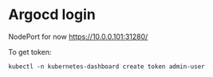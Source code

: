 # Argocd login

NodePort for now
<https://10.0.0.101:31280/>

To get token:

`kubectl -n kubernetes-dashboard create token admin-user`
